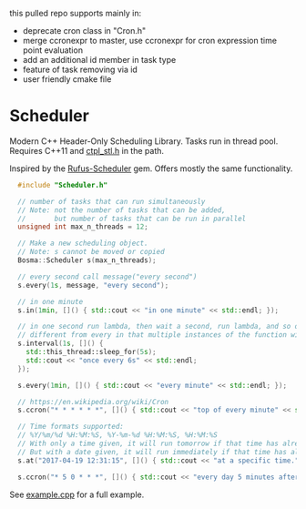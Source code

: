this pulled repo supports mainly in:
- deprecate cron class in "Cron.h"
- merge ccronexpr to master, use ccronexpr for
  cron expression time point evaluation
- add an additional id member in task type
- feature of task removing via id 
- user friendly cmake file

# Scheduler
Modern C++ Header-Only Scheduling Library. Tasks run in thread pool. Requires C++11 and [ctpl_stl.h](https://github.com/vit-vit/CTPL) in the path.

Inspired by the [Rufus-Scheduler](https://github.com/jmettraux/rufus-scheduler) gem. Offers mostly the same functionality.

```C++
  #include "Scheduler.h"

  // number of tasks that can run simultaneously
  // Note: not the number of tasks that can be added,
  //       but number of tasks that can be run in parallel
  unsigned int max_n_threads = 12;

  // Make a new scheduling object.
  // Note: s cannot be moved or copied
  Bosma::Scheduler s(max_n_threads);

  // every second call message("every second")
  s.every(1s, message, "every second");

  // in one minute
  s.in(1min, []() { std::cout << "in one minute" << std::endl; });

  // in one second run lambda, then wait a second, run lambda, and so on
  // different from every in that multiple instances of the function will not be run concurrently
  s.interval(1s, []() {
    std::this_thread::sleep_for(5s);
    std::cout << "once every 6s" << std::endl;
  });

  s.every(1min, []() { std::cout << "every minute" << std::endl; });

  // https://en.wikipedia.org/wiki/Cron
  s.ccron("* * * * * *", []() { std::cout << "top of every minute" << std::endl; });

  // Time formats supported:
  // %Y/%m/%d %H:%M:%S, %Y-%m-%d %H:%M:%S, %H:%M:%S
  // With only a time given, it will run tomorrow if that time has already passed.
  // But with a date given, it will run immediately if that time has already passed.
  s.at("2017-04-19 12:31:15", []() { std::cout << "at a specific time." << std::endl; });

  s.ccron("* 5 0 * * *", []() { std::cout << "every day 5 minutes after midnight" << std::endl; });
```
See [example.cpp](example.cpp) for a full example.
